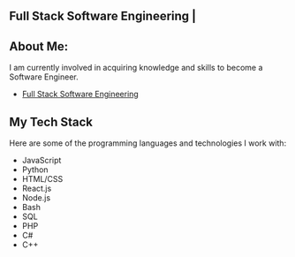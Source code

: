 ## Full Stack Software Engineering |

## About Me:
I am currently involved in acquiring knowledge and skills to become a Software Engineer.
* [Full Stack Software Engineering](https://github.com/nimba005)

## My Tech Stack

Here are some of the programming languages and technologies I work with:

- JavaScript
- Python
- HTML/CSS
- React.js
- Node.js
- Bash
- SQL
- PHP
- C#
- C++
